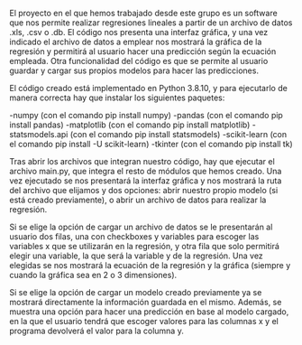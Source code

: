 El proyecto en el que hemos trabajado desde este grupo es un software que nos permite realizar regresiones lineales a partir de un 
archivo de datos .xls, .csv o .db. El código nos presenta una interfaz gráfica, y una vez indicado el archivo de datos a emplear
nos mostrará la gráfica de la regresión y permitirá al usuario hacer una predicción según la ecuación empleada. Otra funcionalidad 
del código es que se permite al usuario guardar y cargar sus propios modelos para hacer las predicciones.

El código creado está implementado en Python 3.8.10, y para ejecutarlo de manera correcta hay que instalar los siguientes paquetes:

-numpy (con el comando pip install numpy)
-pandas (con el comando pip install pandas)
-matplotlib (con el comando pip install matplotlib)
-statsmodels.api (con el comando pip install statsmodels)
-scikit-learn (con el comando pip install -U scikit-learn)
-tkinter (con el comando pip install tk)

Tras abrir los archivos que integran nuestro código, hay que ejecutar el archivo main.py, que integra el resto de módulos que hemos 
creado. Una vez ejecutado se nos presentará la interfaz gráfica y nos mostrará la ruta del archivo que elijamos y dos opciones: 
abrir nuestro propio modelo (si está creado previamente), o abrir un archivo de datos para realizar la regresión.

Si se elige la opción de cargar un archivo de datos se le presentarán al usuario dos filas, una con checkboxes y variables para
escoger las variables x que se utilizarán en la regresión, y otra fila que solo permitirá elegir una variable, la que será la
variable y de la regresión. Una vez elegidas se nos mostrará la ecuación de la regresión y la gráfica (siempre y cuando la gráfica
sea en 2 o 3 dimensiones).

Si se elige la opción de cargar un modelo creado previamente ya se mostrará directamente la información guardada en el mismo. 
Además, se muestra una opción para hacer una predicción en base al modelo cargado, en la que el usuario tendrá que escoger
valores para las columnas x y el programa devolverá el valor para la columna y.
